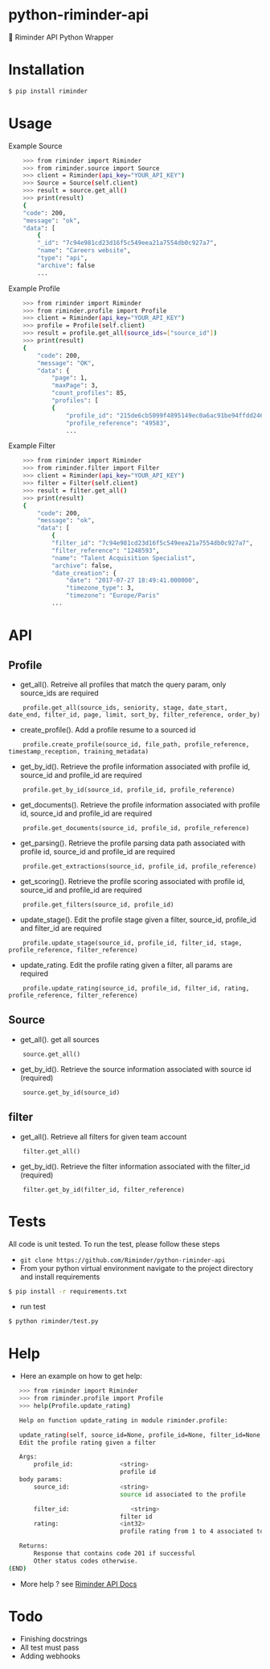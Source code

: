 # python-riminder-api
🐍 Riminder API Python Wrapper


# Installation

```sh
$ pip install riminder
```

# Usage

Example Source

```sh
    >>> from riminder import Riminder
    >>> from riminder.source import Source
    >>> client = Riminder(api_key="YOUR_API_KEY")
    >>> Source = Source(self.client)
    >>> result = source.get_all()
    >>> print(result)
    {
    "code": 200,
    "message": "ok",
    "data": [
        {
        "_id": "7c94e981cd23d16f5c549eea21a7554db0c927a7",
        "name": "Careers website",
        "type": "api",
        "archive": false
        ...

```

Example Profile

```sh
    >>> from riminder import Riminder
    >>> from riminder.profile import Profile
    >>> client = Riminder(api_key="YOUR_API_KEY")
    >>> profile = Profile(self.client)
    >>> result = profile.get_all(source_ids=["source_id"])
    >>> print(result)
    {
        "code": 200,
        "message": "OK",
        "data": {
            "page": 1,
            "maxPage": 3,
            "count_profiles": 85,
            "profiles": [
            {
                "profile_id": "215de6cb5099f4895149ec0a6ac91be94ffdd246",
                "profile_reference": "49583",
                ...

```
Example Filter

```sh
    >>> from riminder import Riminder
    >>> from riminder.filter import Filter
    >>> client = Riminder(api_key="YOUR_API_KEY")
    >>> filter = Filter(self.client)
    >>> result = filter.get_all()
    >>> print(result)
    {
        "code": 200,
        "message": "ok",
        "data": [
            {
            "filter_id": "7c94e981cd23d16f5c549eea21a7554db0c927a7",
            "filter_reference": "1248593",
            "name": "Talent Acquisition Specialist",
            "archive": false,
            "date_creation": {
                "date": "2017-07-27 18:49:41.000000",
                "timezone_type": 3,
                "timezone": "Europe/Paris"
            ...

```

# API

## Profile

* get_all().
Retreive all profiles that match the query param, only source_ids are required

```
    profile.get_all(source_ids, seniority, stage, date_start, date_end, filter_id, page, limit, sort_by, filter_reference, order_by)
```

* create_profile().
Add a profile resume to a sourced id

```
    profile.create_profile(source_id, file_path, profile_reference, timestamp_reception, training_metadata)
```

* get_by_id().
Retrieve the profile information associated with profile id, source_id and profile_id are required

```
    profile.get_by_id(source_id, profile_id, profile_reference)
```

* get_documents().
Retrieve the profile information associated with profile id, source_id and profile_id are required

```
    profile.get_documents(source_id, profile_id, profile_reference)
```

* get_parsing().
Retrieve the profile parsing data path associated with profile id, source_id and profile_id are required

```
    profile.get_extractions(source_id, profile_id, profile_reference)
```

* get_scoring().
Retrieve the profile scoring associated with profile id, source_id and profile_id are required

```
    profile.get_filters(source_id, profile_id)
```

* update_stage().
Edit the profile stage given a filter, source_id, profile_id and filter_id are required

```
    profile.update_stage(source_id, profile_id, filter_id, stage, profile_reference, filter_reference)
```

* update_rating.
Edit the profile rating given a filter, all params are required

```
    profile.update_rating(source_id, profile_id, filter_id, rating, profile_reference, filter_reference)
```


## Source

* get_all().
get all sources

```
    source.get_all()
```

* get_by_id().
Retrieve the source information associated with source id (required)

```
    source.get_by_id(source_id)
```

## filter

* get_all().
Retrieve all filters for given team account

```
    filter.get_all()
```

* get_by_id().
Retrieve the filter information associated with the filter_id (required)

```
    filter.get_by_id(filter_id, filter_reference)
```


# Tests

All code is unit tested.
To run the test, please follow these steps
* `git clone https://github.com/Riminder/python-riminder-api`
* From your python virtual environment navigate to the project directory and install requirements
```sh
$ pip install -r requirements.txt
```
* run test
```sh
$ python riminder/test.py
```

# Help

* Here an example on how to get help:

 ```sh
    >>> from riminder import Riminder
    >>> from riminder.profile import Profile
    >>> help(Profile.update_rating)

    Help on function update_rating in module riminder.profile:

    update_rating(self, source_id=None, profile_id=None, filter_id=None, rating=None)
    Edit the profile rating given a filter

    Args:
        profile_id:             <string>
                                profile id
    body params:
        source_id:              <string>
                                source id associated to the profile

        filter_id:                 <string>
                                filter id
        rating:                 <int32>
                                profile rating from 1 to 4 associated to the filter.

    Returns:
        Response that contains code 201 if successful
        Other status codes otherwise.
(END)

```

* More help ? see  [Riminder API Docs](https://developers.riminder.net/v1.0/reference#authentication)

# Todo

* Finishing docstrings
* All test must pass
* Adding webhooks

